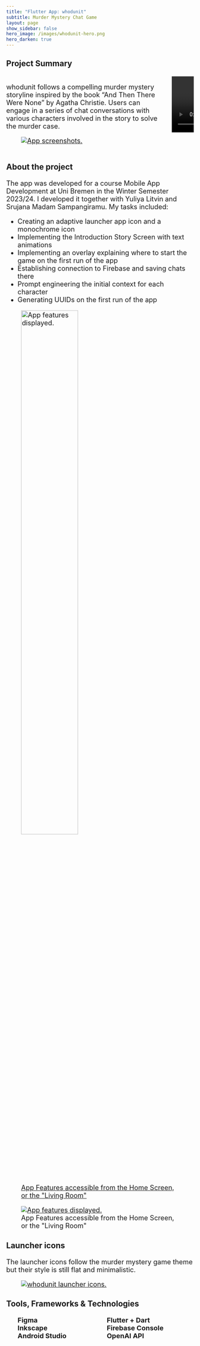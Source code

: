 ```yaml
---
title: "Flutter App: whodunit"
subtitle: Murder Mystery Chat Game
layout: page
show_sidebar: false
hero_image: /images/whodunit-hero.png
hero_darken: true
---
```


<html>
<head>
  <meta charset="utf-8">
  <meta name="viewport" content="width=device-width, initial-scale=1">
</head>
<body>
    <div class="section is-centered" style="font-size: large">
        <h3 class="is-size-4-mobile">Project Summary</h3>
        <div class="columns is-centered">
            <div class="column">
                <p>whodunit follows a compelling murder mystery storyline inspired by the book “And Then There Were None” 
                by Agatha Christie. Users can engage in a series of chat conversations with various characters involved 
                in the story to solve the murder case.
                </p>
                <figure>
                <a href="/images/whodunit-feature-graphics.png">
                    <img src="/images/whodunit-feature-graphics.png" alt="App screenshots.">
                </a>
                </figure>
            </div>
            <div class="column">
                <center>
                <video controls autoplay muted>
                    <source src="/videos/whodunit-demo.mp4" type="video/mp4">
                </video></center>
            </div>
        </div>
    </div>
        <div class="section is-centered" style="font-size: large">
        <h3 class="is-size-4-mobile">About the project</h3>
        <p>The app was developed for a course Mobile App Development at Uni Bremen in the Winter Semester 2023/24. 
        I developed it together with Yuliya Litvin and Srujana Madam Sampangiramu. My tasks included:
            <ul>
                <li>Creating an adaptive launcher app icon and a monochrome icon</li>
                <li>Implementing the Introduction Story Screen with text animations</li>
                <li>Implementing an overlay explaining where to start the game on the first run of the app</li>
                <li>Establishing connection to Firebase and saving chats there</li>
                <li>Prompt engineering the initial context for each character</li>
                <li>Generating UUIDs on the first run of the app</li>
            </ul>
        </p>
        <figure class="is-desktop is-hidden-mobile">
        <a href="/images/whodunit-features.png">
            <img src="/images/whodunit-features.png" height="60%" width="60%" alt="App features displayed.">
            <figcaption>App Features accessible from the Home Screen, or the "Living Room"</figcaption>
        </a>
        </figure>
        <figure class="is-mobile is-hidden-tablet is-hidden-desktop">
            <a href="/images/whodunit-features.png">
                <img src="/images/whodunit-features.png" alt="App features displayed.">
            </a>
            <figcaption>App Features accessible from the Home Screen, or the "Living Room"</figcaption>
        </figure>
    </div>
    <div class="section is-centered" style="font-size: large">
        <h3 class="is-size-4-mobile">Launcher icons</h3>
        <p>The launcher icons follow the murder mystery game theme but their style is still flat and minimalistic.
        </p>
        <figure>
        <a href="/images/whodunit-icons.png">
            <img src="/images/whodunit-icons.png" alt="whodunit launcher icons.">
        </a>
        </figure>
    </div>
    <div class="section is-centered" style="font-size: large">
    <h3 class="is-size-4-mobile">Tools, Frameworks & Technologies</h3>
            <ul style="list-style-type:none">
                <div class="columns">
                    <div class="column">
                    <li><span class="icon"><i class="fas fa-arrow-right"></i></span>
                    <strong> Figma</strong></li>
                    <li><span class="icon"><i class="fas fa-arrow-right"></i></span> 
                    <strong> Inkscape</strong></li>
                    <li><span class="icon"><i class="fas fa-arrow-right"></i></span>
                    <strong> Android Studio</strong></li>
                </div>
                <div class="column">
                    <li><span class="icon"><i class="fas fa-arrow-right"></i></span>
                    <strong> Flutter + Dart</strong></li>
                    <li><span class="icon"><i class="fas fa-arrow-right"></i></span>
                    <strong> Firebase Console</strong></li>
                    <li><span class="icon"><i class="fas fa-arrow-right"></i></span>
                    <strong> OpenAI API</strong></li>
                </div>
                </div>
            </ul>
    </div>
</body>
</html>